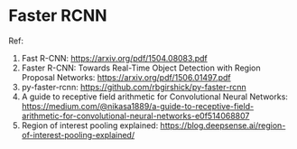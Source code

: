 # Faster RCNN

Ref:

1. Fast R-CNN: https://arxiv.org/pdf/1504.08083.pdf
2. Faster R-CNN: Towards Real-Time Object Detection with Region Proposal Networks: https://arxiv.org/pdf/1506.01497.pdf
3. py-faster-rcnn: https://github.com/rbgirshick/py-faster-rcnn
4. A guide to receptive field arithmetic for Convolutional Neural Networks: https://medium.com/@nikasa1889/a-guide-to-receptive-field-arithmetic-for-convolutional-neural-networks-e0f514068807
5. Region of interest pooling explained: https://blog.deepsense.ai/region-of-interest-pooling-explained/